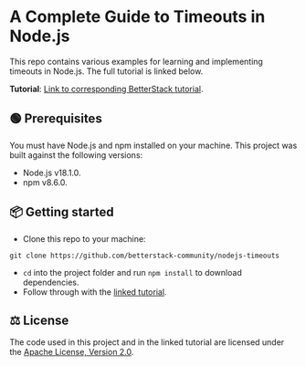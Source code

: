 # A Complete Guide to Timeouts in Node.js

This repo contains various examples for learning and implementing timeouts in
Node.js. The full tutorial is linked below.

**Tutorial**: [Link to corresponding BetterStack tutorial](https://betterstack.com/community/guides/scaling-nodejs/nodejs-timeouts/).

## 🟢 Prerequisites

You must have Node.js and npm installed on your machine. This project was built against the following versions:

- Node.js v18.1.0.
- npm v8.6.0.

## 📦 Getting started

- Clone this repo to your machine:

```shell
git clone https://github.com/betterstack-community/nodejs-timeouts
```

- `cd` into the project folder and run `npm install` to download dependencies.
- Follow through with the [linked tutorial](https://betterstack.com/community/guides/scaling-nodejs/nodejs-timeouts/).

## ⚖ License

The code used in this project and in the linked tutorial are licensed under the [Apache License, Version 2.0](LICENSE).
